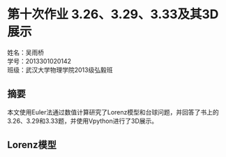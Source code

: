 # 第十次作业 3.26、3.29、3.33及其3D展示 
姓名：吴雨桥  
学号：2013301020142  
班级：武汉大学物理学院2013级弘毅班  
## 摘要  
本文使用Euler法通过数值计算研究了Lorenz模型和台球问题，并回答了书上的3.26、3.29和3.33题，并使用Vpython进行了3D展示。  
## Lorenz模型  

